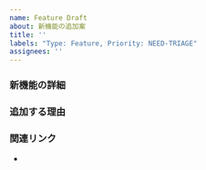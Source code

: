 ```yaml
---
name: Feature Draft
about: 新機能の追加案
title: ''
labels: "Type: Feature, Priority: NEED-TRIAGE"
assignees: ''
---
```


### 新機能の詳細

### 追加する理由

### 関連リンク
<!-- slack, crashlytics, discord, twitter等のリンクを載せてください。 -->
-
